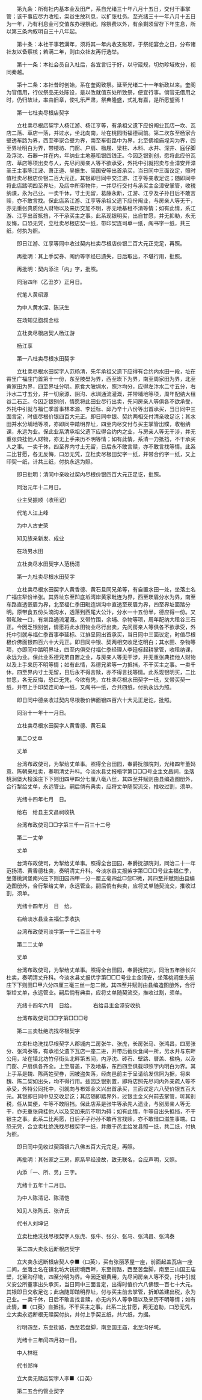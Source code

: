 <!-- { "loadSidebar": true } -->
　　第九条：所有社内基本金及田产，系自光绪三十年八月十五日，交付干事掌管；该干事应尽力收租，粜谷生放利息，以扩张社务。至光绪三十一年八月十五日为一年，乃有利息金可交值东办理祭祀。除祭费以外，有余剩须留存下年生息，所以第三条内叙明自三十八年起。

　　第十条：本社干事若满年，须将其一年内收支账项，于祭祀宴会之日，分布诸社友以备察核；若满二年，则由众社友再行选举。

　　第十一条：本社会员自入社后，各宜言归于好，以守箴规，切勿畛域攸分，视同秦越。

　　第十二条：本社昔时创始，系在奎阁致祭。延至光绪二十一年新政以来。奎阁为官借用，行仪祭品无处陈设，是以改就值东处所致祭，便宜行事。倘官无借用之时，仍归故址，率由旧章，使礼乐严肃，祭典隆盛，式礼有嘉，是所愿望焉！

　　第一七杜卖尽根店契字

　　立杜卖尽根店契字人杨江游、杨江亨等，有承祖父遗下应份阄业瓦店一坎、瓦店二落、草店一落，并过水，坐北向南，址在桃园街福德祠前。第二坎东至杨家合壁透车路为界，西至李家合壁为界，南至车街路中为界，北至佛祖庙埕沟为界，四至界址明白为界，带楼坊、门窗、户扇、楹屐、梁柱、木料、水井、深井、庭仔脚及浮沈、石器一并在内，年纳业主地基租银四钱正。今因乏银别创，愿将此应份瓦店、草店等项出卖与人，先尽问房亲人等不欲承受，外托中引就招卖与金漳安开漳圣王主事陈江波、萧正道、吴振生、简国安等出首承买，当日同中三面议定，照时值杜卖尽根店价银二百大元正。其银即日同中交江游、江亨等亲收足讫；随即同中将此店踏明四至界址，及店中所带物件，一并尽行交付与承买主金漳安掌管，收税纳课，永为己业。一卖千休，寸土无留，葛藤永断，江游、江亨及子孙日后不敢言赎，亦不敢言找。保此店系江游、江亨等承祖父遗下应份阄业，与房亲人等无干，亦无重张典质他人财物以及来历交加不明，亦无地基租不清等情；如有此情，系江游、江亨出首抵挡，不干承买主之事。此系现银明买，出自甘愿，并无抑勒，永无反悔，口恐无凭，立杜卖尽根店契一纸，带印契连司单一纸，阄书字一纸，共三纸，付执为照。

　　即日江游、江享等同中收过契内杜卖尽根店价银二百大元正完足，再照。

　　再批明：其上手契券、阄约等字经巳遗失，日后取出，不堪行用，批照。

　　再批明：契内添注「内」字，批照。

　　同治四年（乙丑岁）正月日。

　　代笔人黄绍源

　　为中人黄水深、陈沃生

　　在场知见胞叔金标

　　立杜卖尽根店契人杨江游

　　杨江享

　　第一八杜卖尽根水田契字

　　立杜卖尽根水田契字人范杨清，先年承祖父遗下应得有合约内水田一段，址在霄里广福庄门首第十一份，东至陂壆为界，西至崁下为界，南至周家田为界，北至黄家田为界，四至界址分明。原食大陂圳水，照汴均分，应得左汴水二寸五分，右汴水二寸五分，并一切泉源、阴沟、水圳通流灌溉，并带埔地等项，周年配纳大租谷二石正。今因乏银别创，情愿将此田业尽行出卖，先问房亲人等俱各不欲承受，外托中引就与福仁季首事林本源、李廷标、邱乃辛十八份等出首承买，当日同中三面言定，时值尽根价银四百大元正。即日同中银、契约两相交付清亲收足讫；其水田并水分埔地等项，亦即同中踏明界址，四至内尽交付与买主掌管出贌，收租纳课，永远为业。保此业系清承祖父遗下应得合约内之业，与房亲人等无干涉，并无重张典挂他人财物，亦无上手来历不明等情；如有此情，系清一力抵挡，不干承买人之事。一卖千休，四至界内寸土无留，日后永不敢言赎，亦不敢言找等情。此系二比甘愿，各无反悔，口恐无凭，立杜卖尽根田契字一纸，并带合约字一纸，又上印契一纸，计共三纸，付执永远为照。

　　即日批明：清同中亲收过契内尽根价银四百大元正足讫，批照。

　　同治元年十二月日。

　　业主吴振顺（收租记）

　　代笔人江上峰

　　为中人古史荣

　　知见族亲新发、成业

　　在场男水田

　　立杜卖尽水田契字人范杨清

　　第一九杜卖尽根水田契字

　　立杜卖尽根水田契字人黄香德、黄石旦同兄弟等，有自置水田一处，坐落土名广福庄犁份半张。其界址东至凹底坵湾岸黄家毗连为界，西至崁眉分水为界，南至车路直透嵌眉为界，北至福仁季田毗连圳沟中直透至崁眉为界，四至界址面踏分明。原带食五份头湳沟水，透落到西尾大公汴，分水一十五份半，德应得一份。又带私陂一口，有圳路通流灌溉。又带竹围，余埔、杂物等项，周年配纳大租谷三石正。今因乏银别创，情愿将此水田物业尽行出卖，先问房亲人等俱各不欲承受，外托中引就与福仁季首事李延标、江排呈同出首承买，当日同中三面议定，时值尽根极价佛面银四百六十大元正。即日同中银、契两相交收足讫明白；其水田、杂物等项，亦即同中踏明界址，四至内俱交付福仁季经理人李廷标起耕掌管，收租纳课，永远为业。保此业系德兄弟自置之业，与房亲人等无干涉，并无重张典挂他人财物以及上手来历不明等情；如有此情，系德兄弟等一力抵挡，不干买主之事。一卖千休，四至界内寸土无留，日后永不得言赎，亦不得言找等情。此系现银明买，二比甘愿，各无反悔，恐口无凭，今欲有凭，立杜卖尽根水田契字一纸，又带买契一纸，并带上手印契连司单一纸，又阄书一纸，合共四纸，付执永远为照。

　　即日同中德亲收过契内尽根极价佛面银四百六十大元正足讫，批照。

　　同治十一年十一月日。

　　立杜卖尽根水田契字人黄香德、黄石旦

　　第二○丈单

　　丈单

　　台湾布政使司，为掣给丈单事。照得全台田园，奉爵抚部院刘，光绪四年董妈意、陈朝来杜卖，奏明清丈升科。今淡水县丈报梧字第□□□号业主文昌祠，坐落桃涧堡大桧溪庄下下则田四甲四分七厘八毫八丝，其四至并赋则由县编造图册外，合行掣给丈单，永远管业。嗣后倘有典卖，应将丈单随契流交，推收过割，须单。

　　光绪十四年七月　日。

　　给右　给县主文昌祠收执

　　台湾布政使司□□字第三千一百三十二号

　　第二一丈单

　　丈单

　　台湾布政使司，为掣给丈单事。照得全台田园，奉爵抚部院刘，同治二十一年范扬清、黄香德杜卖，奏明清丈升科。今淡水县丈报紫字第□□□号业主福仁季，坐落桃涧堡南兴庄下则田园四甲一分一厘五毫四丝□忽□微，其四至并赋则由县编造图册外，合行掣给丈单，永远管业。嗣后倘有典卖，应将丈单随契流交，推收过割，须单。

　　光绪十四年月　日　给。

　　右给淡水县业主福仁季收执

　　台湾布政使司淡字第一千二百三十号

　　第二二丈单

　　丈单

　　台湾布政使司，为掣给丈单事。照得全台田园，奉爵抚院刘，同治五年徐长兴杜卖，奏明清丈升科。今淡水县丈报优字第□□□号业主金漳安，坐落桃涧堡头前庄下下则田□甲六分四厘三毫三丝一忽二微，其四至并赋则由县编造图册外，合行掣给丈单，永远管业。嗣后倘有典卖，应将丈单随契流交，推收过割，须单。

　　光绪十四年六月　日给。　　　　右给县主金漳安收执

　　台湾布政使司□□字第□□□号

　　第二三卖杜绝洗找尽根契字

　　立卖杜绝洗找尽根契字人郡城内二房张牛、张虎，长房张马、张鸿昌，四房张分、张鸿泰等，有承祖父遗下瓦店一座二进，并带后截伙食间一所，另水井与东畔公用，址在镇北坊竹仔街头北畔第五间，内浮沈、砖石、壁路、厝盖、楹桷，以及门窗、户扇俱各齐全。上至厝盖，下及地基，东西四至俱载印照字内明白为界。其上手系是魏、陈两姓契券，因被盗失落，经向邑前主于呈请给发信照为据，将来魏、陈二契如出头，均不得行用。兹因乏银别置，即将店照先尽问内外亲疏人等不承受，外特公同托中，引就向与布郊金义兴出首承买，三面议定六八契价银五百大元。其银即日同中见交收足讫；其店随即踏界外，过银主金义兴前去掌管，听其别税，任从其便，牛等不敢阻挡。保此店系是张牛等承先人遗业，与别房亲人等无干，亦无重张典挂他人以及交加来历不明为碍；如有此情，牛等自出头抵挡，不干银主之事。此系二比两愿，日后子子孙孙不敢再言找赎，亦不敢借口滋生事端。口恐无凭，合立卖杜绝洗找尽根契字一纸，并缴于邑主给发县照一纸，共二纸，付执为照。

　　即日同中见收过契面银六八佛五百大元完足，再照。

　　再批明：其张家之三房，原系早经没故，致无联名，合应声明，又照。

　　内添「一、所、另」三字。

　　光绪十五年十二月日。

　　为中人陈清记、陈清恺

　　知见人张陈氏、张许氏

　　代书人刘坤记

　　立卖杜绝洗找尽根契字人张虎、张牛、张分、张马、张鸿昌、张鸿泰

　　第二四大卖永远断根店契字

　　立大卖永远断根店契人李■〈口英〉，买有张丽茅屋一座，前面起盖瓦店一座二间，坐落土名在镇北坊大铳街境西畔，东至街路，西至苦盘脚，南至三山国王庙壁，北至沟仔墘，四至分明为界。今因乏银费用，先尽问房亲人等不受，托中引就义安公所董事出头承买，当日同中三面言定，出得时值价六八佛银一百七十大元。其银即日交收足讫；此店随即踏明界址，付与买主前去掌管，折卸盖建出税，永为己业。一卖千休，日后不敢言找言赎，亦无内外人等争阻以及来历不明等情；如有此情，■〈口英〉自抵挡，不干买主之事。此系二比甘愿，两无迫勒，口恐无凭，立大卖永远断根无赎契付执，并付上手契五纸，共六纸，为据。

　　行明四至，东至街路，西至若盘脚，南至国王庙，北至沟仔墘。

　　光绪十三年闰四月初一日。

　　中人林旺

　　代书郑祥

　　立大卖无赎店契字人李■〈口英〉

　　第二五合约管业契字

